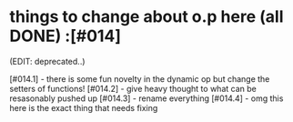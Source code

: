 # things to change about o.p here (all DONE) :[#014]

(EDIT: deprecated..)

[#014.1] - there is some fun novelty in the dynamic op but change the
   setters of functions!
[#014.2] - give heavy thought to what can be resasonably pushed up
[#014.3] - rename everything
[#014.4] - omg this here is the exact thing that needs fixing
